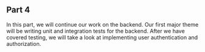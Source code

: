 ## Part 4
In this part, we will continue our work on the backend. Our first major theme will be writing unit and integration tests for the backend. 
After we have covered testing, we will take a look at implementing user authentication and authorization.